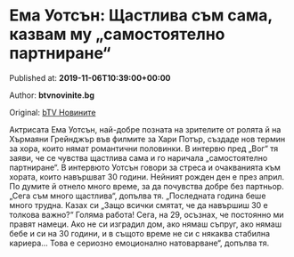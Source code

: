 
# Ема Уотсън: Щастлива съм сама, казвам му „самостоятелно партниране“

Published at: **2019-11-06T10:39:00+00:00**

Author: **btvnovinite.bg**

Original: [bTV Новините](https://btvnovinite.bg/lifestyle/liubopitno/ema-uotsan-shtastliva-sam-sama-kazvam-mu-samostojatelno-partnirane.html)

Актрисата Ема Уотсън, най-добре позната на зрителите от ролята й на Хърмаяни Грейнджър във филмите за Хари Потър, създаде нов термин за хора, които нямат романтични половинки. В интервю пред „Вог“ тя заяви, че се чувства щастлива сама и го наричала „самостоятелно партниране“.
В интервюто Уотсън говори за стреса и очакванията към хората, които навършват 30 години. Нейният рожден ден е през април.
По думите й отнело много време, за да почувства добре без партньор. „Сега съм много щастлива“, допълва тя.
„Последната година беше много трудна. Казах си „Защо всички смятат, че да навършиш 30 е толкова важно?“ Голяма работа! Сега, на 29, осъзнах, че постоянно ми правят намеци. Ако не си изградил дом, ако нямаш съпруг, ако нямаш бебе и си на 30 години, и в същото време не си с някаква стабилна кариера… Това е сериозно емоционално натоварване“, допълва тя.
